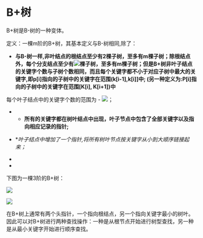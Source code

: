 # B+树
B+树是B-树的一种变体。

定义：一棵m阶的B+树，其基本定义与B-树相同,除了：
- **与B-树一样,非叶结点的根结点至少有2棵子树，至多有m棵子树；除根结点外，每个分支结点至少有<img src="http://www.forkosh.com/mathtex.cgi? \lceil{m/2}\rceil">棵子树，至多有m棵子树；但是B+树非叶子结点的关键字个数与子树个数相同，而且每个关键字都不小于对应子树中最大的关键字,即p[i]指向的子树中的关键字在范围(k[i-1],k[i]]中; (另一种定义为:P[i]指向的子树中的关键字在范围[K[i], K[i+1])中**

每个叶子结点中的关键字个数的范围为  - <img src="http://www.forkosh.com/mathtex.cgi? n (\lceil{m/2}\rceil - 1 \le n \le m - 1)">；
- - **所有的关键字都在树叶结点中出现，叶子节点中包含了全部关键字以及指向相应记录的指针;**
- **叶子结点中增加了一个指针,将所有树叶节点按关键字从小到大顺序链接起来；*

- 
- 



下图为一棵3阶的B+树：

![](https://github.com/BrentHuang/code_kata/blob/master/data_structrue/b++_tree.jpg)

![](https://github.com/BrentHuang/code_kata/blob/master/data_structrue/b++_tree2.jpg)

在B+树上通常有两个头指针，一个指向根结点，另一个指向关键字最小的树叶。因此可以对B+树进行两种查找操作：一种是从根节点开始进行树型查找，另一种是从最小关键字开始进行顺序查找。


